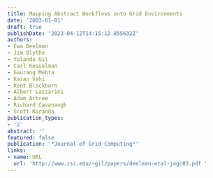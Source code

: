 ```yaml
---
title: Mapping Abstract Workflows onto Grid Environments
date: '2003-01-01'
draft: true
publishDate: '2023-04-12T14:15:12.855632Z'
authors:
- Ewa Deelman
- Jim Blythe
- Yolanda Gil
- Carl Kesselman
- Gaurang Mehta
- Karan Vahi
- Kent Blackburn
- Albert Lazzarini
- Adam Arbree
- Richard Cavanaugh
- Scott Koranda
publication_types:
- '2'
abstract: ''
featured: false
publication: '*Journal of Grid Computing*'
links:
- name: URL
  url: 'http://www.isi.edu/~gil/papers/deelman-etal-jogc03.pdf '
---
```


